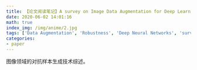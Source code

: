 ```yaml
---
title: 【论文阅读笔记】A survey on Image Data Augmentation for Deep Learning
date: 2020-06-02 14:01:16
math: true
index_img: /img/anime/2.jpg
tags: ['Data Augmentation', 'Robustness', 'Deep Neural Networks', 'survey']
categories: 
- paper
---
```

图像领域的对抗样本生成技术综述。
<!--more--->